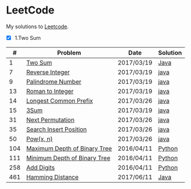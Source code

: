 # LeetCode

My solutions to [Leetcode](https://leetcode.com/).

- [X] 1.Two Sum


| # | Problem | Date | Solution | 
|---|---------|------|----------|
1 | [Two Sum](https://leetcode.com/problems/two-sum/) | 2017/03/19 | [Java](./Java/1.java) |
7 | [Reverse Integer](https://leetcode.com/problems/reverse-integer/) | 2017/03/19 | [java](./Java/7.java) |
9 | [Palindrome Number](https://leetcode.com/problems/palindrome-number/) | 2017/03/19 | [java](./Java/9.java) |
13 | [Roman to Integer](https://leetcode.com/problems/roman-to-integer/) | 2017/03/19 | [java](./Java/13.java) |
14 | [Longest Common Prefix](https://leetcode.com/problems/longest-common-prefix/) | 2017/03/26 | [java](./Java/14.java) |
15 | [3Sum](https://leetcode.com/problems/3sum/) | 2017/03/19 | [java](./Java/15.java) |
31 | [Next Permutation](https://leetcode.com/problems/next-permutation/) | 2017/03/26 | [java](./Java/31.java) |
35 | [Search Insert Position](https://leetcode.com/problems/search-insert-position/) | 2017/03/26 | [java](./Java/35.java) |
50 | [Pow(x, n)](https://leetcode.com/problems/powx-n/) | 2017/03/26 | [java](./Java/50.java) |
104 | [Maximum Depth of Binary Tree](https://leetcode.com/problems/maximum-depth-of-binary-tree/) | 2016/04/11 | [Python](./Python/104.py) |
111 | [Minimum Depth of Binary Tree](https://leetcode.com/problems/minimum-depth-of-binary-tree/) | 2016/04/11 | [Python](./Python/111.py) |
258 | [Add Digits](https://leetcode.com/problems/add-digits/) | 2016/04/11 | [Python](./Python/258.py) |
461 | [Hamming Distance](https://leetcode.com/problems/hamming-distance/) | 2017/06/11 | [Java](./Java/461.java) |
